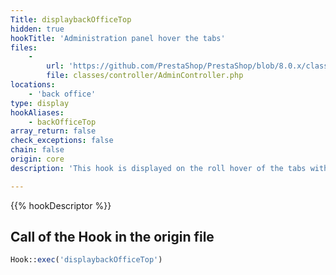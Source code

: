 ```yaml
---
Title: displaybackOfficeTop
hidden: true
hookTitle: 'Administration panel hover the tabs'
files:
    -
        url: 'https://github.com/PrestaShop/PrestaShop/blob/8.0.x/classes/controller/AdminController.php'
        file: classes/controller/AdminController.php
locations:
    - 'back office'
type: display
hookAliases:
    - backOfficeTop
array_return: false
check_exceptions: false
chain: false
origin: core
description: 'This hook is displayed on the roll hover of the tabs within the admin panel'

---
```


{{% hookDescriptor %}}

## Call of the Hook in the origin file

```php
Hook::exec('displaybackOfficeTop')
```

